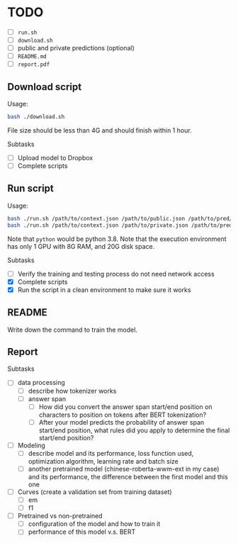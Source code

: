 # TODO

- [ ] `run.sh`
- [ ] `download.sh`
- [ ] public and private predictions (optional)
- [ ] `README.md`
- [ ] `report.pdf`

## Download script

Usage:

```bash
bash ./download.sh
```

File size should be less than 4G and should finish within 1 hour.

Subtasks

- [ ] Upload model to Dropbox
- [ ] Complete scripts

## Run script

Usage:

```bash
bash ./run.sh /path/to/context.json /path/to/public.json /path/to/pred/public.json
bash ./run.sh /path/to/context.json /path/to/private.json /path/to/pred/private.json
```

Note that `python` would be python 3.8.
Note that the execution environment has only 1 GPU with 8G RAM, and 20G disk space.

Subtasks

- [ ] Verify the training and testing process do not need network access
- [x] Complete scripts
- [x] Run the script in a clean environment to make sure it works

## README

Write down the command to train the model.

## Report

Subtasks

- [ ] data processing
  - [ ] describe how tokenizer works
  - [ ] answer span
    - [ ] How did you convert the answer span start/end position on characters to position on tokens after BERT tokenization?
    - [ ] After your model predicts the probability of answer span start/end position, what rules did you apply to determine the final start/end position?
- [ ] Modeling
  - [ ] describe model and its performance, loss function used, optimization algorithm, learning rate and batch size
  - [ ] another pretrained model (chinese-roberta-wwm-ext in my case) and its performance, the difference between the first model and this one
- [ ] Curves (create a validation set from training dataset)
  - [ ] em
  - [ ] f1
- [ ] Pretrained vs non-pretrained
  - [ ] configuration of the model and how to train it
  - [ ] performance of this model v.s. BERT
